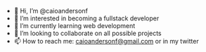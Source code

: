 - 👋 Hi, I’m @caioandersonf
- 👀 I’m interested in becoming a fullstack developer
- 🌱 I’m currently learning web development
- 💞️ I’m looking to collaborate on all possible projects
- 📫 How to reach me: caioandersonf@gmail.com or in my twitter

<!---
caioandersonf/caioandersonf is a ✨ special ✨ repository because its `README.md` (this file) appears on your GitHub profile.
You can click the Preview link to take a look at your changes.
--->
